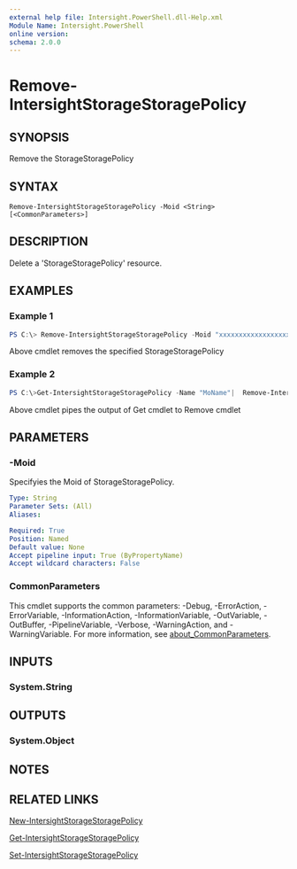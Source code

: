 ```yaml
---
external help file: Intersight.PowerShell.dll-Help.xml
Module Name: Intersight.PowerShell
online version:
schema: 2.0.0
---
```


# Remove-IntersightStorageStoragePolicy

## SYNOPSIS
Remove the StorageStoragePolicy

## SYNTAX

```
Remove-IntersightStorageStoragePolicy -Moid <String> [<CommonParameters>]
```

## DESCRIPTION
Delete a &apos;StorageStoragePolicy&apos; resource.

## EXAMPLES

### Example 1
```powershell
PS C:\> Remove-IntersightStorageStoragePolicy -Moid "xxxxxxxxxxxxxxxxxxxxxxxxxxx"
```
Above cmdlet removes the specified StorageStoragePolicy 

### Example 2
```powershell
PS C:\>Get-IntersightStorageStoragePolicy -Name "MoName"|  Remove-IntersightStorageStoragePolicy
```
Above cmdlet pipes the output of Get cmdlet to Remove cmdlet

## PARAMETERS

### -Moid
Specifyies the Moid of StorageStoragePolicy.

```yaml
Type: String
Parameter Sets: (All)
Aliases:

Required: True
Position: Named
Default value: None
Accept pipeline input: True (ByPropertyName)
Accept wildcard characters: False
```

### CommonParameters
This cmdlet supports the common parameters: -Debug, -ErrorAction, -ErrorVariable, -InformationAction, -InformationVariable, -OutVariable, -OutBuffer, -PipelineVariable, -Verbose, -WarningAction, and -WarningVariable. For more information, see [about_CommonParameters](http://go.microsoft.com/fwlink/?LinkID=113216).

## INPUTS

### System.String

## OUTPUTS

### System.Object
## NOTES

## RELATED LINKS

[New-IntersightStorageStoragePolicy](./New-IntersightStorageStoragePolicy.md)

[Get-IntersightStorageStoragePolicy](./Get-IntersightStorageStoragePolicy.md)

[Set-IntersightStorageStoragePolicy](./Set-IntersightStorageStoragePolicy.md)

